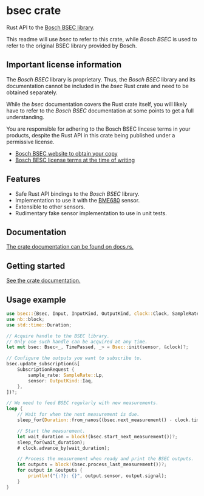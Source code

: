 # bsec crate

Rust API to the
[Bosch BSEC library](https://www.bosch-sensortec.com/software-tools/software/bsec/).

This readme will use *bsec* to refer to this crate, while
*Bosch BSEC* is used to refer to the original BSEC library provided by
Bosch.


## Important license information

The *Bosch BSEC* library is proprietary. Thus, the *Bosch BSEC* library and
its documentation cannot be included in the *bsec* Rust crate and need to be
obtained separately.

While the *bsec* documentation covers the Rust crate itself, you will likely
have to refer to the *Bosch BSEC* documentation at some points to get a full
understanding.

You are responsible for adhering to the Bosch BSEC lincese terms in your
products, despite the Rust API in this crate being published under a
permissive license.

* [Bosch BSEC website to obtain your copy](https://www.bosch-sensortec.com/software-tools/software/bsec/)
* [Bosch BESC license terms at the time of writing](https://www.bosch-sensortec.com/media/boschsensortec/downloads/bsec/2017-07-17_clickthrough_license_terms_environmentalib_sw_clean.pdf)


## Features

* Safe Rust API bindings to the *Bosch BSEC* library.
* Implementation to use it with the
  [BME680](https://www.bosch-sensortec.com/products/environmental-sensors/gas-sensors/bme680/)
  sensor.
* Extensible to other sensors.
* Rudimentary fake sensor implementation to use in unit tests.


## Documentation

[The crate documentation can be found on docs.rs.](https://docs.rs/bsec/latest/bsec/index.html)


## Getting started

[See the crate documentation.](https://docs.rs/bsec/latest/bsec/index.html#getting-started)


## Usage example

```rust
use bsec::{Bsec, Input, InputKind, OutputKind, clock::Clock, SampleRate, SubscriptionRequest};
use nb::block;
use std::time::Duration;

// Acquire handle to the BSEC library.
// Only one such handle can be acquired at any time.
let mut bsec: Bsec<_, TimePassed, _> = Bsec::init(sensor, &clock)?;

// Configure the outputs you want to subscribe to.
bsec.update_subscription(&[
    SubscriptionRequest {
        sample_rate: SampleRate::Lp,
        sensor: OutputKind::Iaq,
    },
])?;

// We need to feed BSEC regularly with new measurements.
loop {
    // Wait for when the next measurement is due.
    sleep_for(Duration::from_nanos((bsec.next_measurement() - clock.timestamp_ns()) as u64));

    // Start the measurement.
    let wait_duration = block!(bsec.start_next_measurement())?;
    sleep_for(wait_duration);
    # clock.advance_by(wait_duration);

    // Process the measurement when ready and print the BSEC outputs.
    let outputs = block!(bsec.process_last_measurement())?;
    for output in &outputs {
        println!("{:?}: {}", output.sensor, output.signal);
    }
}
```
